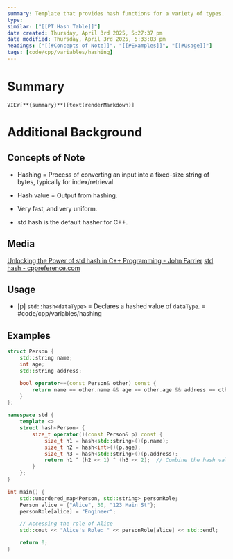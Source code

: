 ```yaml
---
summary: Template that provides hash functions for a variety of types. Lets you use hash-based data structures like unordered_map and unordered_set.
type: 
similar: ["[[PT Hash Table]]"]
date created: Thursday, April 3rd 2025, 5:27:37 pm
date modified: Thursday, April 3rd 2025, 5:33:03 pm
headings: ["[[#Concepts of Note]]", "[[#Examples]]", "[[#Usage]]"]
tags: [code/cpp/variables/hashing]
---
```

# Summary
`VIEW[**{summary}**][text(renderMarkdown)]`

# Additional Background
## Concepts of Note
- Hashing = Process of converting an input into a fixed-size string of bytes, typically for index/retrieval. 
- Hash value = Output from hashing.

- Very fast, and very uniform.
- std hash is the default hasher for C++.

## Media
[Unlocking the Power of std hash in C++ Programming - John Farrier](https://johnfarrier.com/unlocking-the-power-of-stdhash-in-c-programming/)
[std hash - cppreference.com](https://en.cppreference.com/w/cpp/utility/hash)

## Usage
- [p] `std::hash<dataType>` = Declares a hashed value of `dataType`. = #code/cpp/variables/hashing
<!--ID: 1751434091587-->


## Examples
```cpp
struct Person {
    std::string name;
    int age;
    std::string address;

    bool operator==(const Person& other) const {
        return name == other.name && age == other.age && address == other.address;
    }
};

namespace std {
    template <>
    struct hash<Person> {
        size_t operator()(const Person& p) const {
            size_t h1 = hash<std::string>()(p.name);
            size_t h2 = hash<int>()(p.age);
            size_t h3 = hash<std::string>()(p.address);
            return h1 ^ (h2 << 1) ^ (h3 << 2);  // Combine the hash values
        }
    };
}

int main() {
    std::unordered_map<Person, std::string> personRole;
    Person alice = {"Alice", 30, "123 Main St"};
    personRole[alice] = "Engineer";

    // Accessing the role of Alice
    std::cout << "Alice's Role: " << personRole[alice] << std::endl;

    return 0;
}
```